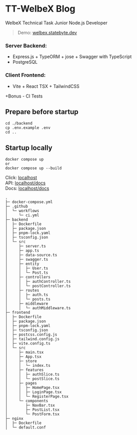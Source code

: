 # TT-WelbeX Blog
WelbeX Technical Task Junior Node.js Developer 

> Demo: [welbex.statebyte.dev](welbex.statebyte.dev)

### Server Backend:
- Express.js + TypeORM + jose + Swagger with TypeScript
- PostgreSQL

### Client Frontend:
- Vite + React TSX + TailwindCSS

+Bonus - CI Tests

## Prepare before startup
```
cd ./backend
cp .env.example .env
cd ..
```

## Startup locally
```
docker compose up
or
docker compose up --build
```

Click: [localhost](localhost)  
API: [localhost/docs](localhost/api)  
Docs: [localhost/docs](localhost/docs)

```
.
├─ docker-compose.yml
├─ .github
│  └─ workflows
│     └─ ci.yml
├─ backend
│  ├─ Dockerfile
│  ├─ package.json
│  ├─ pnpm-lock.yaml
│  ├─ tsconfig.json
│  └─ src
│     ├─ server.ts
│     ├─ app.ts
│     ├─ data-source.ts
│     ├─ swagger.ts
│     ├─ entity
│     │  ├─ User.ts
│     │  └─ Post.ts
│     ├─ controllers
│     │  ├─ authController.ts
│     │  └─ postController.ts
│     ├─ routes
│     │  ├─ auth.ts
│     │  └─ posts.ts
│     ├─ middleware
│     │  └─ authMiddleware.ts
├─ frontend
│  ├─ Dockerfile
│  ├─ package.json
│  ├─ pnpm-lock.yaml
│  ├─ tsconfig.json
│  ├─ postcss.config.js
│  ├─ tailwind.config.js
│  ├─ vite.config.ts
│  └─ src
│     ├─ main.tsx
│     ├─ App.tsx
│     ├─ store
│     │  └─ index.ts
│     ├─ features
│     │  ├─ authSlice.ts
│     │  └─ postSlice.ts
│     ├─ pages
│     │  ├─ HomePage.tsx
│     │  ├─ LoginPage.tsx
│     │  └─ RegisterPage.tsx
│     └─ components
│        ├─ NavBar.tsx
│        ├─ PostList.tsx
│        └─ PostForm.tsx
├─ nginx
│  ├─ Dockerfile
│  └─ default.conf
```